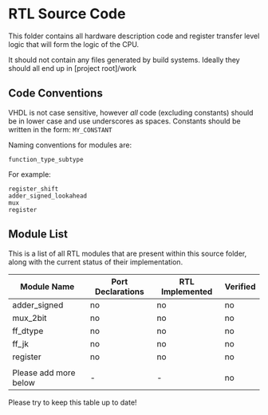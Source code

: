 
 RTL Source Code
================================================================================

This folder contains all hardware description code and register transfer level
logic that will form the logic of the CPU.

It should not contain any files generated by build systems. Ideally they should
all end up in [project root]/work

 Code Conventions
-------------------------------------------------------------------------------  

VHDL is not case sensitive, however _all_ code (excluding constants) should be in lower case and use
underscores as spaces. Constants should be written in the form: `MY_CONSTANT`

Naming conventions for modules are:

```
function_type_subtype
```

For example:

```
register_shift
adder_signed_lookahead
mux
register
```

 Module List
--------------------------------------------------------------------------------

This is a list of all RTL modules that are present within this source folder,
along with the current status of their implementation.


| Module Name | Port Declarations | RTL Implemented  | Verified |
|-------------|-------------------|------------------|----------|
| adder_signed | no  | no  | no |
| mux_2bit   | no  | no  | no |
| ff_dtype  | no  | no  | no |
| ff_jk     |  no |  no | no |
| register  | no  | no  | no |
|           |     |     |    |
| Please add more below | - | - | no |


Please try to keep this table up to date!

